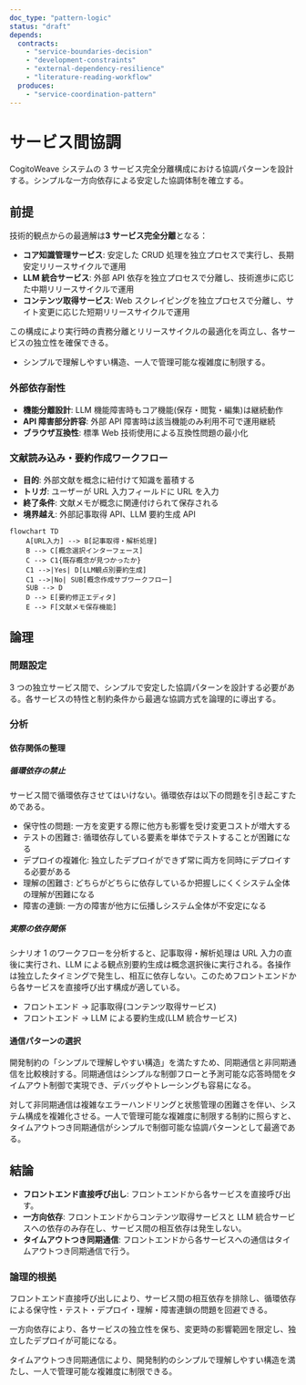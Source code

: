 ```yaml
---
doc_type: "pattern-logic"
status: "draft"
depends:
  contracts:
    - "service-boundaries-decision"
    - "development-constraints"
    - "external-dependency-resilience"
    - "literature-reading-workflow"
  produces:
    - "service-coordination-pattern"
---
```


# サービス間協調

CogitoWeave システムの 3 サービス完全分離構成における協調パターンを設計する。シンプルな一方向依存による安定した協調体制を確立する。

## 前提

<!-- PREMISE_BEGIN: service-boundaries-decision -->

技術的観点からの最適解は**3 サービス完全分離**となる：

- **コア知識管理サービス**: 安定した CRUD 処理を独立プロセスで実行し、長期安定リリースサイクルで運用
- **LLM 統合サービス**: 外部 API 依存を独立プロセスで分離し、技術進歩に応じた中期リリースサイクルで運用
- **コンテンツ取得サービス**: Web スクレイピングを独立プロセスで分離し、サイト変更に応じた短期リリースサイクルで運用

この構成により実行時の責務分離とリリースサイクルの最適化を両立し、各サービスの独立性を確保できる。

<!-- PREMISE_END: service-boundaries-decision -->

<!-- PREMISE_BEGIN: development-constraints -->

- シンプルで理解しやすい構造、一人で管理可能な複雑度に制限する。

<!-- PREMISE_END: development-constraints -->

### 外部依存耐性

<!-- PREMISE_BEGIN: external-dependency-resilience -->

- **機能分離設計**: LLM 機能障害時もコア機能(保存・閲覧・編集)は継続動作
- **API 障害部分許容**: 外部 API 障害時は該当機能のみ利用不可で運用継続
- **ブラウザ互換性**: 標準 Web 技術使用による互換性問題の最小化

<!-- PREMISE_END: external-dependency-resilience -->

### 文献読み込み・要約作成ワークフロー

<!-- PREMISE_BEGIN: literature-reading-workflow -->

- **目的**: 外部文献を概念に紐付けて知識を蓄積する
- **トリガ**: ユーザーが URL 入力フィールドに URL を入力
- **終了条件**: 文献メモが概念に関連付けられて保存される
- **境界越え**: 外部記事取得 API、LLM 要約生成 API

```mermaid
flowchart TD
    A[URL入力] --> B[記事取得・解析処理]
    B --> C[概念選択インターフェース]
    C --> C1{既存概念が見つかったか}
    C1 -->|Yes| D[LLM観点別要約生成]
    C1 -->|No| SUB[概念作成サブワークフロー]
    SUB --> D
    D --> E[要約修正エディタ]
    E --> F[文献メモ保存機能]
```

<!-- PREMISE_END: literature-reading-workflow -->

## 論理

### 問題設定

3 つの独立サービス間で、シンプルで安定した協調パターンを設計する必要がある。各サービスの特性と制約条件から最適な協調方式を論理的に導出する。

### 分析

#### 依存関係の整理

##### 循環依存の禁止

サービス間で循環依存させてはいけない。循環依存は以下の問題を引き起こすためである。

- 保守性の問題: 一方を変更する際に他方も影響を受け変更コストが増大する
- テストの困難さ: 循環依存している要素を単体でテストすることが困難になる
- デプロイの複雑化: 独立したデプロイができず常に両方を同時にデプロイする必要がある
- 理解の困難さ: どちらがどちらに依存しているか把握しにくくシステム全体の理解が困難になる
- 障害の連鎖: 一方の障害が他方に伝播しシステム全体が不安定になる

##### 実際の依存関係

シナリオ 1 のワークフローを分析すると、記事取得・解析処理は URL 入力の直後に実行され、LLM による観点別要約生成は概念選択後に実行される。各操作は独立したタイミングで発生し、相互に依存しない。このためフロントエンドから各サービスを直接呼び出す構成が適している。

- フロントエンド → 記事取得(コンテンツ取得サービス)
- フロントエンド → LLM による要約生成(LLM 統合サービス)

#### 通信パターンの選択

開発制約の「シンプルで理解しやすい構造」を満たすため、同期通信と非同期通信を比較検討する。同期通信はシンプルな制御フローと予測可能な応答時間をタイムアウト制御で実現でき、デバッグやトレーシングも容易になる。

対して非同期通信は複雑なエラーハンドリングと状態管理の困難さを伴い、システム構成を複雑化させる。一人で管理可能な複雑度に制限する制約に照らすと、タイムアウトつき同期通信がシンプルで制御可能な協調パターンとして最適である。

## 結論

<!-- GLOBAL_CONCLUSION_BEGIN: service-coordination-pattern -->

- **フロントエンド直接呼び出し**: フロントエンドから各サービスを直接呼び出す。
- **一方向依存**: フロントエンドからコンテンツ取得サービスと LLM 統合サービスへの依存のみ存在し、サービス間の相互依存は発生しない。
- **タイムアウトつき同期通信**: フロントエンドから各サービスへの通信はタイムアウトつき同期通信で行う。

<!-- GLOBAL_CONCLUSION_END: service-coordination-pattern -->

### 論理的根拠

フロントエンド直接呼び出しにより、サービス間の相互依存を排除し、循環依存による保守性・テスト・デプロイ・理解・障害連鎖の問題を回避できる。

一方向依存により、各サービスの独立性を保ち、変更時の影響範囲を限定し、独立したデプロイが可能になる。

タイムアウトつき同期通信により、開発制約のシンプルで理解しやすい構造を満たし、一人で管理可能な複雑度に制限できる。
